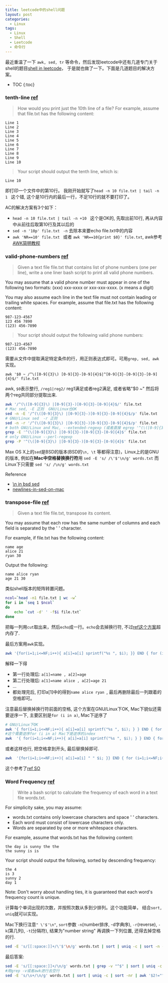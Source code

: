 ```yaml
---
title: leetcode中的shell问题
layout: post
categories: 
  - Linux
tags: 
  - Linux 
  - Shell
  - Leetcode
  - 命令行
---
```


最近重温了一下 ``awk, sed, tr`` 等命令，然后发现leetcode中还有几道专门关于shell的题目[shell in leetcode](https://leetcode.com/problemset/shell/)， 于是就也做了一下。下面是几道题目的解决方案。

* TOC
{:toc}

### tenth-line [ref](https://leetcode.com/problems/tenth-line/)

>How would you print just the 10th line of a file?
>For example, assume that file.txt has the following content:
>
	Line 1
	Line 2
	Line 3
	Line 4
	Line 5
	Line 6
	Line 7
	Line 8
	Line 9
	Line 10
>	Your script should output the tenth line, which is:
>
	Line 10

即打印一个文件中的第10行。
我刚开始就写了``head -n 10 file.txt | tail -n 1 `` 这个错, 这个是10行内的最后一行，不足10行的就不要打印了。

AC的解决方案有3个如下： 

- ``head -n 10 file.txt | tail -n +10 `` 这个是OK的, 先取出前10行, 再从内容中从前往后取第10行及其以后的
- ``sed -n '10p' file.txt `` `-n` 去除本来要echo file.txt中的内容
- ``awk 'NR==10' file.txt ``  或者 ``awk 'NR==10{print $0}' file.txt``, awk参考[AWK简明教程](http://coolshell.cn/articles/9070.html)


### valid-phone-numbers [ref](https://leetcode.com/problems/valid-phone-numbers/)

>Given a text file file.txt that contains list of phone numbers (one per line), write a one liner bash script to print all valid phone numbers.
>
You may assume that a valid phone number must appear in one of the following two formats: (xxx) xxx-xxxx or xxx-xxx-xxxx. (x means a digit)
>
You may also assume each line in the text file must not contain leading or trailing white spaces.
For example, assume that file.txt has the following content:
>
	987-123-4567
	123 456 7890
	(123) 456-7890
>	Your script should output the following valid phone numbers:
>
	987-123-4567
	(123) 456-7890
	
需要从文件中提取满足特定条件的行，用正则表达式即可。可用``grep, sed, awk``实现。

``awk '$0 ~ /^\([0-9]{3}\) [0-9]{3}-[0-9]{4}$|^[0-9]{3}-[0-9]{3}-[0-9]{4}$/' file.txt	``

awk, `$0`表示整行, `/reg1|reg2/` reg1满足或者reg2满足, 或者省略"$0 ~" 然后将两个reg共同部分提取出来. 


```bash
awk '/^(\([0-9]{3}\) |[0-9]{3}-)[0-9]{3}-[0-9]{4}$/' file.txt
# Mac sed, -E 正则  GNU/Linux也OK
sed -n -E '/^(\([0-9]{3}\) |[0-9]{3}-)[0-9]{3}-[0-9]{4}$/p' file.txt
# GNU/Linux sed  -r 正则
sed -n -r '/^(\([0-9]{3}\) |[0-9]{3}-)[0-9]{3}-[0-9]{4}$/p' file.txt
# both GNU/Linux and Mac, --extended-regexp (或者直接 egrep '^(\([0-9]{3}\) |[0-9]{3}-)[0-9]{3}-[0-9]{4}$' file.txt)
grep -E '^(\([0-9]{3}\) |[0-9]{3}-)[0-9]{3}-[0-9]{4}$' file.txt 
# only GNU/Linux --perl-regexp
grep -P '^(\([0-9]{3}\) |[0-9]{3}-)[0-9]{3}-[0-9]{4}$' file.txt 
```

Max OS X上的`sed`是BSD的版本(BSD的``\n, \t`` 等都得注意)，Linux上的是GNU的版本, 
例如在**Mac中空格替换换行符**用
``sed -E 's/ /\'$'\n/g' words.txt``
而Linux下只需要
``sed 's/ /\n/g' words.txt``

Reference

- [\n in bsd sed](http://unix.stackexchange.com/questions/42321/how-can-i-instruct-bsd-sed-to-interpret-escape-sequences-like-n-and-t)
- [newlines-in-sed-on-mac](http://nlfiedler.github.io/2010/12/05/newlines-in-sed-on-mac.html)

### transpose-file [ref](https://leetcode.com/problems/transpose-file/)
>Given a text file file.txt, transpose its content.
>
You may assume that each row has the same number of columns and each field is separated by the ' ' character.
>
For example, if file.txt has the following content:
>
	name age
	alice 21
	ryan 30
>
Output the following:
>
	name alice ryan
	age 21 30

类似shell版本的矩阵转置问题。


```bash
ncol=`head -n1 file.txt | wc -w`
for i in `seq 1 $ncol`
do
    echo `cut -d' ' -f$i file.txt`
done
```
把每一列用`cut`取出来，然后`echo`成一行。`echo`会去掉换行符, 不过[ref这个方案](https://leetcode.com/discuss/31308/simple-bash-solution-that-oj-hates)超内存了.

最后方案用`awk`实现。

```bash
awk '{for(i=1;i<=NF;i++){ a[i]=a[i] sprintf("%s ", $i); }} END { for (i=1;i<=NF;i++) print a[i]; }' file.txt | sed 's/ $//'
```

解释一下得

- 第一行处理后: ``a[1]=name , a[2]=age ``
- 第二行处理后: ``a[1]=name alice , a[2]=age 21 ``
- ...
- 都处理完后, 打印a[1]中的得到``name alice ryan ``, 最后再删除最后一列跟着的空格即可。

注意最后替换掉换行符前面的空格, 这个方案在GNU/Linux下OK,  Mac下貌似还需要逆序一下, 主要区别是``for (i in a)``, Mac下逆序了

```bash
# GNU/Linux下OK
awk '{ for(i=1;i<=NF;i++){ a[i]=a[i] sprintf("%s ", $i); } } END { for (i in a) print a[i]; }' file.txt | sed 's/ $//'  
#这个需要逆序for (i in a) Mac下是逆序的index
awk  '{ for(i=1;i<=NF;i++){ a[i]=a[i] sprintf("%s ", $i); } } END { for (i in a) print a[i]; }' file.txt | sed 's/ $//' | tail -r  
```

或者这样也行, 把空格拿到开头, 最后替换掉即可.

```bash
awk  '{for(i=1;i<=NF;i++){ a[i]=a[i] " " $i; }} END { for (i=1;i<=NF;i++) print a[i]; }' file.txt | sed 's/^ //'
```

这个参考了[ref SO](http://unix.stackexchange.com/questions/79642/transposing-rows-and-columns)


### Word Frequency [ref](https://leetcode.com/problems/word-frequency/)

>Write a bash script to calculate the frequency of each word in a text file words.txt.
>
For simplicity sake, you may assume:
>
- words.txt contains only lowercase characters and space ' ' characters.
- Each word must consist of lowercase characters only.
- Words are separated by one or more whitespace characters.
>
For example, assume that words.txt has the following content:
>
	the day is sunny the the
	the sunny is is
>
Your script should output the following, sorted by descending frequency:
>
	the 4
	is 3
	sunny 2
	day 1
>
Note: Don't worry about handling ties, it is guaranteed that each word's frequency count is unique.

计算每个单词出现的次数，并按照次数从多到少排列。这个功能简单， 结合``sort, uniq``就可以实现。

Mac下换行注意``" \'$'\n"``, `sort`参数 `-n`(number排序, -d字典序), `-r`(reverse), `-k`(第几列), `-t`(分隔符), 结果为"number string" 再调换一下列位置, 还得去掉空格的行.

```bash
sed -E 's/[[:space:]]+/\'$'\n/g' words.txt | sort | uniq -c | sort -n -r -k1 | awk '{print $2 " "$1}'
```

最后答案:

```bash
sed -E 's/[[:space:]]+/\n/g' words.txt | grep -v "^$" | sort | uniq -c | sort -n -r -k1 | awk '{print $2 " "$1}'
#用grep -v或者awk进行去空行
sed -E 's/\s+/\n/g' words.txt | sort | uniq -c | sort -nr | awk '$2!=""{print $2 " "$1}'
```
